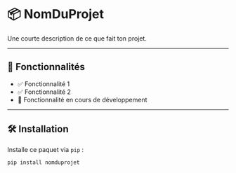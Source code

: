 # 📦 NomDuProjet

Une courte description de ce que fait ton projet.

---

## 🚀 Fonctionnalités

- ✅ Fonctionnalité 1
- ✅ Fonctionnalité 2
- 🔧 Fonctionnalité en cours de développement

---

## 🛠️ Installation

Installe ce paquet via `pip` :

```bash
pip install nomduprojet

